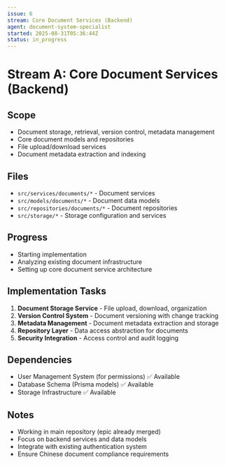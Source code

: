 ```yaml
---
issue: 6
stream: Core Document Services (Backend)
agent: document-system-specialist
started: 2025-08-31T05:36:44Z
status: in_progress
---
```


# Stream A: Core Document Services (Backend)

## Scope
- Document storage, retrieval, version control, metadata management
- Core document models and repositories
- File upload/download services
- Document metadata extraction and indexing

## Files
- `src/services/documents/*` - Document services
- `src/models/documents/*` - Document data models  
- `src/repositories/documents/*` - Document repositories
- `src/storage/*` - Storage configuration and services

## Progress
- Starting implementation
- Analyzing existing document infrastructure
- Setting up core document service architecture

## Implementation Tasks
1. **Document Storage Service** - File upload, download, organization
2. **Version Control System** - Document versioning with change tracking
3. **Metadata Management** - Document metadata extraction and storage
4. **Repository Layer** - Data access abstraction for documents
5. **Security Integration** - Access control and audit logging

## Dependencies
- User Management System (for permissions) ✅ Available
- Database Schema (Prisma models) ✅ Available
- Storage Infrastructure ✅ Available

## Notes
- Working in main repository (epic already merged)
- Focus on backend services and data models
- Integrate with existing authentication system
- Ensure Chinese document compliance requirements
